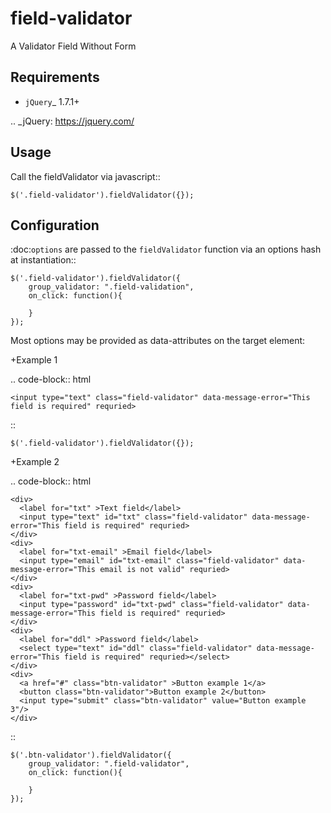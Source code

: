 # field-validator
A Validator Field Without Form

Requirements
------------

* `jQuery`_ 1.7.1+

.. _jQuery: https://jquery.com/

Usage
-----

Call the fieldValidator via javascript::

    $('.field-validator').fieldValidator({});


Configuration
-------------

:doc:`options` are passed to the ``fieldValidator`` function via an options hash at instantiation::

    $('.field-validator').fieldValidator({
        group_validator: ".field-validation",
        on_click: function(){
        
        }
    });

Most options may be provided as data-attributes on the target element:

+Example 1

.. code-block:: html

    <input type="text" class="field-validator" data-message-error="This field is required" requried>

::

    $('.field-validator').fieldValidator({});
    
+Example 2

.. code-block:: html

    <div>
      <label for="txt" >Text field</label>
      <input type="text" id="txt" class="field-validator" data-message-error="This field is required" requried>
    </div>
    <div>
      <label for="txt-email" >Email field</label>
      <input type="email" id="txt-email" class="field-validator" data-message-error="This email is not valid" requried>
    </div>
    <div>
      <label for="txt-pwd" >Password field</label>
      <input type="password" id="txt-pwd" class="field-validator" data-message-error="This field is required" requried>
    </div>
    <div>
      <label for="ddl" >Password field</label>
      <select type="text" id="ddl" class="field-validator" data-message-error="This field is required" requried></select>
    </div>
    <div>
      <a href="#" class="btn-validator" >Button example 1</a>
      <button class="btn-validator">Button example 2</button>
      <input type="submit" class="btn-validator" value="Button example 3"/>
    </div>

::

    $('.btn-validator').fieldValidator({
        group_validator: ".field-validator",
        on_click: function(){
        
        }
    });
